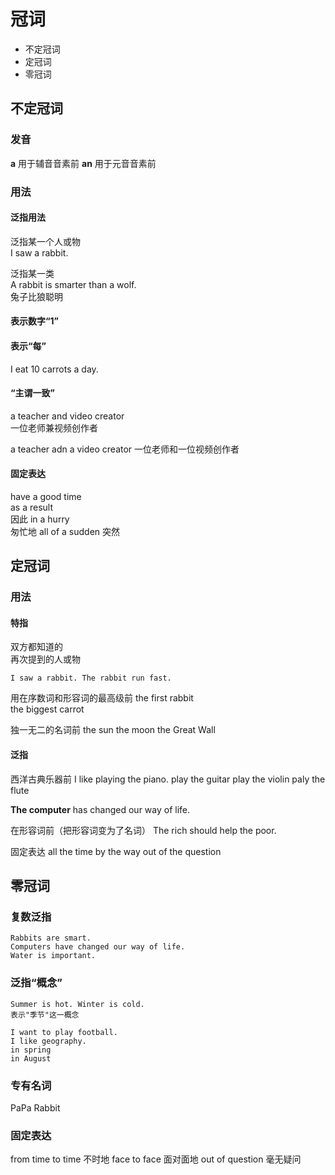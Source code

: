 # 冠词

- 不定冠词
- 定冠词
- 零冠词

## 不定冠词

### 发音

**a** 用于辅音音素前
**an** 用于元音音素前

### 用法

#### 泛指用法

泛指某一个人或物  
    I saw a rabbit.  

泛指某一类  
    A rabbit is smarter than a wolf.  
    兔子比狼聪明

#### 表示数字“1”

#### 表示“每”

I eat 10 carrots a day.  

#### “主谓一致”

a teacher and video creator  
    一位老师兼视频创作者

a teacher adn a video creator
    一位老师和一位视频创作者

#### 固定表达

have a good time  
as a result  
    因此
in a hurry  
    匆忙地
all of a sudden
    突然

## 定冠词

### 用法

#### 特指

双方都知道的  
再次提到的人或物  

    I saw a rabbit. The rabbit run fast.

用在序数词和形容词的最高级前
    the first rabbit  
    the biggest carrot

独一无二的名词前
    the sun
    the moon
    the Great Wall

#### 泛指

西洋古典乐器前
    I like playing the piano.
    play the guitar
    play the violin
    paly the flute

**The computer** has changed our way of life.

在形容词前（把形容词变为了名词）
    The rich should help the poor.

固定表达
    all the time
    by the way
    out of the question

## 零冠词

### 复数泛指

    Rabbits are smart.
    Computers have changed our way of life.
    Water is important.  

### 泛指“概念”

    Summer is hot. Winter is cold.
    表示"季节"这一概念

    I want to play football.
    I like geography.
    in spring
    in August

### 专有名词

PaPa Rabbit

### 固定表达

from time to time
    不时地
face to face
    面对面地
out of question
    毫无疑问


